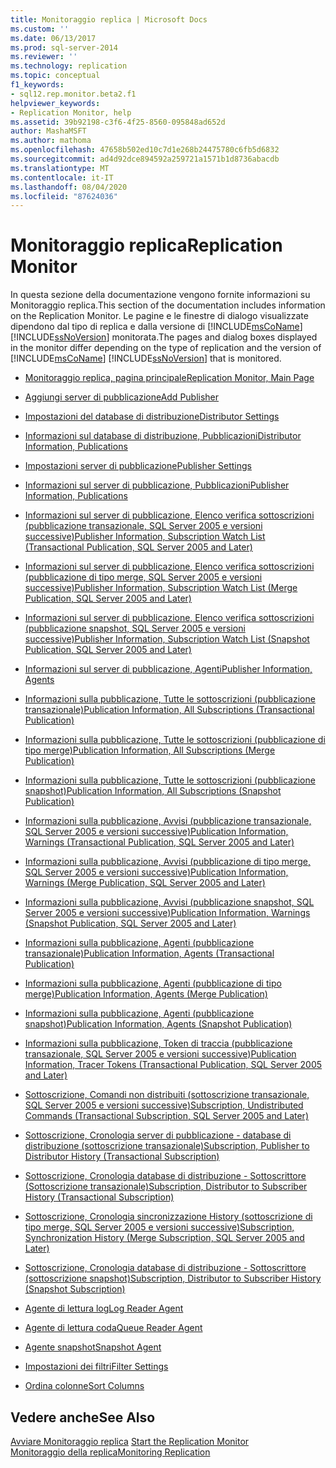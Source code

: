 ```yaml
---
title: Monitoraggio replica | Microsoft Docs
ms.custom: ''
ms.date: 06/13/2017
ms.prod: sql-server-2014
ms.reviewer: ''
ms.technology: replication
ms.topic: conceptual
f1_keywords:
- sql12.rep.monitor.beta2.f1
helpviewer_keywords:
- Replication Monitor, help
ms.assetid: 39b92198-c3f6-4f25-8560-095848ad652d
author: MashaMSFT
ms.author: mathoma
ms.openlocfilehash: 47658b502ed10c7d1e268b24475780c6fb5d6832
ms.sourcegitcommit: ad4d92dce894592a259721a1571b1d8736abacdb
ms.translationtype: MT
ms.contentlocale: it-IT
ms.lasthandoff: 08/04/2020
ms.locfileid: "87624036"
---
```

# <a name="replication-monitor"></a><span data-ttu-id="78de1-102">Monitoraggio replica</span><span class="sxs-lookup"><span data-stu-id="78de1-102">Replication Monitor</span></span>
  <span data-ttu-id="78de1-103">In questa sezione della documentazione vengono fornite informazioni su Monitoraggio replica.</span><span class="sxs-lookup"><span data-stu-id="78de1-103">This section of the documentation includes information on the Replication Monitor.</span></span> <span data-ttu-id="78de1-104">Le pagine e le finestre di dialogo visualizzate dipendono dal tipo di replica e dalla versione di [!INCLUDE[msCoName](../../includes/msconame-md.md)] [!INCLUDE[ssNoVersion](../../includes/ssnoversion-md.md)] monitorata.</span><span class="sxs-lookup"><span data-stu-id="78de1-104">The pages and dialog boxes displayed in the monitor differ depending on the type of replication and the version of [!INCLUDE[msCoName](../../includes/msconame-md.md)] [!INCLUDE[ssNoVersion](../../includes/ssnoversion-md.md)] that is monitored.</span></span>  
  
-   [<span data-ttu-id="78de1-105">Monitoraggio replica, pagina principale</span><span class="sxs-lookup"><span data-stu-id="78de1-105">Replication Monitor, Main Page</span></span>](replication-monitor-main-page.md)  
  
-   [<span data-ttu-id="78de1-106">Aggiungi server di pubblicazione</span><span class="sxs-lookup"><span data-stu-id="78de1-106">Add Publisher</span></span>](add-publisher.md)  
  
-   [<span data-ttu-id="78de1-107">Impostazioni del database di distribuzione</span><span class="sxs-lookup"><span data-stu-id="78de1-107">Distributor Settings</span></span>](distributor-settings.md)  
  
-   [<span data-ttu-id="78de1-108">Informazioni sul database di distribuzione, Pubblicazioni</span><span class="sxs-lookup"><span data-stu-id="78de1-108">Distributor Information, Publications</span></span>](distributor-information-publications.md)  

-   [<span data-ttu-id="78de1-109">Impostazioni server di pubblicazione</span><span class="sxs-lookup"><span data-stu-id="78de1-109">Publisher Settings</span></span>](publisher-settings.md)  
  
-   [<span data-ttu-id="78de1-110">Informazioni sul server di pubblicazione, Pubblicazioni</span><span class="sxs-lookup"><span data-stu-id="78de1-110">Publisher Information, Publications</span></span>](publisher-information-publications.md)  
  
-   [<span data-ttu-id="78de1-111">Informazioni sul server di pubblicazione, Elenco verifica sottoscrizioni &#40;pubblicazione transazionale, SQL Server 2005 e versioni successive&#41;</span><span class="sxs-lookup"><span data-stu-id="78de1-111">Publisher Information, Subscription Watch List &#40;Transactional Publication, SQL Server 2005 and Later&#41;</span></span>](publisher-information-subscription-watch-list-transactional.md)  
  
-   [<span data-ttu-id="78de1-112">Informazioni sul server di pubblicazione, Elenco verifica sottoscrizioni &#40;pubblicazione di tipo merge, SQL Server 2005 e versioni successive&#41;</span><span class="sxs-lookup"><span data-stu-id="78de1-112">Publisher Information, Subscription Watch List &#40;Merge Publication, SQL Server 2005 and Later&#41;</span></span>](publisher-information-subscription-watch-list-merge-publication.md)  
  
-   [<span data-ttu-id="78de1-113">Informazioni sul server di pubblicazione, Elenco verifica sottoscrizioni &#40;pubblicazione snapshot, SQL Server 2005 e versioni successive&#41;</span><span class="sxs-lookup"><span data-stu-id="78de1-113">Publisher Information, Subscription Watch List &#40;Snapshot Publication, SQL Server 2005 and Later&#41;</span></span>](publisher-information-subscription-watch-list-snapshot.md)  
  
-   [<span data-ttu-id="78de1-114">Informazioni sul server di pubblicazione, Agenti</span><span class="sxs-lookup"><span data-stu-id="78de1-114">Publisher Information, Agents</span></span>](publisher-information-agents.md)  
  
-   [<span data-ttu-id="78de1-115">Informazioni sulla pubblicazione, Tutte le sottoscrizioni &#40;pubblicazione transazionale&#41;</span><span class="sxs-lookup"><span data-stu-id="78de1-115">Publication Information, All Subscriptions &#40;Transactional Publication&#41;</span></span>](publication-information-all-subscriptions-transactional-publication.md)  
  
-   [<span data-ttu-id="78de1-116">Informazioni sulla pubblicazione, Tutte le sottoscrizioni &#40;pubblicazione di tipo merge&#41;</span><span class="sxs-lookup"><span data-stu-id="78de1-116">Publication Information, All Subscriptions &#40;Merge Publication&#41;</span></span>](publication-information-all-subscriptions-merge-publication.md)  
  
-   [<span data-ttu-id="78de1-117">Informazioni sulla pubblicazione, Tutte le sottoscrizioni &#40;pubblicazione snapshot&#41;</span><span class="sxs-lookup"><span data-stu-id="78de1-117">Publication Information, All Subscriptions &#40;Snapshot Publication&#41;</span></span>](publication-information-all-subscriptions-snapshot-publication.md)  
  
-   [<span data-ttu-id="78de1-118">Informazioni sulla pubblicazione, Avvisi &#40;pubblicazione transazionale, SQL Server 2005 e versioni successive&#41;</span><span class="sxs-lookup"><span data-stu-id="78de1-118">Publication Information, Warnings &#40;Transactional Publication, SQL Server 2005 and Later&#41;</span></span>](publication-information-warnings-transactional-publication.md)  
  
-   [<span data-ttu-id="78de1-119">Informazioni sulla pubblicazione, Avvisi &#40;pubblicazione di tipo merge, SQL Server 2005 e versioni successive&#41;</span><span class="sxs-lookup"><span data-stu-id="78de1-119">Publication Information, Warnings &#40;Merge Publication, SQL Server 2005 and Later&#41;</span></span>](publication-information-warnings-merge-publication-sql-server-2005-and-later.md)  
  
-   [<span data-ttu-id="78de1-120">Informazioni sulla pubblicazione, Avvisi &#40;pubblicazione snapshot, SQL Server 2005 e versioni successive&#41;</span><span class="sxs-lookup"><span data-stu-id="78de1-120">Publication Information, Warnings &#40;Snapshot Publication, SQL Server 2005 and Later&#41;</span></span>](publication-information-warnings-snapshot-publication-sql-server-2005-and-later.md)  
  
-   [<span data-ttu-id="78de1-121">Informazioni sulla pubblicazione, Agenti &#40;pubblicazione transazionale&#41;</span><span class="sxs-lookup"><span data-stu-id="78de1-121">Publication Information, Agents &#40;Transactional Publication&#41;</span></span>](publication-information-agents-transactional-publication.md)  
  
-   [<span data-ttu-id="78de1-122">Informazioni sulla pubblicazione, Agenti &#40;pubblicazione di tipo merge&#41;</span><span class="sxs-lookup"><span data-stu-id="78de1-122">Publication Information, Agents &#40;Merge Publication&#41;</span></span>](publication-information-agents-merge-publication.md)  
  
-   [<span data-ttu-id="78de1-123">Informazioni sulla pubblicazione, Agenti &#40;pubblicazione snapshot&#41;</span><span class="sxs-lookup"><span data-stu-id="78de1-123">Publication Information, Agents &#40;Snapshot Publication&#41;</span></span>](publication-information-agents-snapshot-publication.md)  
  
-   [<span data-ttu-id="78de1-124">Informazioni sulla pubblicazione, Token di traccia &#40;pubblicazione transazionale, SQL Server 2005 e versioni successive&#41;</span><span class="sxs-lookup"><span data-stu-id="78de1-124">Publication Information, Tracer Tokens &#40;Transactional Publication, SQL Server 2005 and Later&#41;</span></span>](publication-information-tracer-tokens-sql-server-2005-and-later.md)  
  
-   [<span data-ttu-id="78de1-125">Sottoscrizione, Comandi non distribuiti &#40;sottoscrizione transazionale, SQL Server 2005 e versioni successive&#41;</span><span class="sxs-lookup"><span data-stu-id="78de1-125">Subscription, Undistributed Commands &#40;Transactional Subscription, SQL Server 2005 and Later&#41;</span></span>](subscription-undistributed-commands-transactional-subscription.md)  
  
-   [<span data-ttu-id="78de1-126">Sottoscrizione, Cronologia server di pubblicazione - database di distribuzione &#40;sottoscrizione transazionale&#41;</span><span class="sxs-lookup"><span data-stu-id="78de1-126">Subscription, Publisher to Distributor History &#40;Transactional Subscription&#41;</span></span>](subscription-publisher-to-distributor-history-transactional-subscription.md)  
  
-   [<span data-ttu-id="78de1-127">Sottoscrizione, Cronologia database di distribuzione - Sottoscrittore &#40;Sottoscrizione transazionale&#41;</span><span class="sxs-lookup"><span data-stu-id="78de1-127">Subscription, Distributor to Subscriber History &#40;Transactional Subscription&#41;</span></span>](subscription-distributor-to-subscriber-history-transactional-subscription.md)  
  
-   [<span data-ttu-id="78de1-128">Sottoscrizione, Cronologia sincronizzazione History &#40;sottoscrizione di tipo merge, SQL Server 2005 e versioni successive&#41;</span><span class="sxs-lookup"><span data-stu-id="78de1-128">Subscription, Synchronization History &#40;Merge Subscription, SQL Server 2005 and Later&#41;</span></span>](subscription-synchronization-history.md)  
  
-   [<span data-ttu-id="78de1-129">Sottoscrizione, Cronologia database di distribuzione - Sottoscrittore &#40;sottoscrizione snapshot&#41;</span><span class="sxs-lookup"><span data-stu-id="78de1-129">Subscription, Distributor to Subscriber History &#40;Snapshot Subscription&#41;</span></span>](subscription-distributor-to-subscriber-history-snapshot-subscription.md)  
  
-   [<span data-ttu-id="78de1-130">Agente di lettura log</span><span class="sxs-lookup"><span data-stu-id="78de1-130">Log Reader Agent</span></span>](log-reader-agent.md)  
  
-   [<span data-ttu-id="78de1-131">Agente di lettura coda</span><span class="sxs-lookup"><span data-stu-id="78de1-131">Queue Reader Agent</span></span>](queue-reader-agent.md)  
  
-   [<span data-ttu-id="78de1-132">Agente snapshot</span><span class="sxs-lookup"><span data-stu-id="78de1-132">Snapshot Agent</span></span>](snapshot-agent.md)  
  
-   [<span data-ttu-id="78de1-133">Impostazioni dei filtri</span><span class="sxs-lookup"><span data-stu-id="78de1-133">Filter Settings</span></span>](filter-settings.md)  
  
-   [<span data-ttu-id="78de1-134">Ordina colonne</span><span class="sxs-lookup"><span data-stu-id="78de1-134">Sort Columns</span></span>](sort-columns.md)  
  
## <a name="see-also"></a><span data-ttu-id="78de1-135">Vedere anche</span><span class="sxs-lookup"><span data-stu-id="78de1-135">See Also</span></span>  
 <span data-ttu-id="78de1-136">[Avviare Monitoraggio replica](monitor/start-the-replication-monitor.md) </span><span class="sxs-lookup"><span data-stu-id="78de1-136">[Start the Replication Monitor](monitor/start-the-replication-monitor.md) </span></span>  
 [<span data-ttu-id="78de1-137">Monitoraggio della replica</span><span class="sxs-lookup"><span data-stu-id="78de1-137">Monitoring Replication</span></span>](monitoring-replication.md)   
  
  
